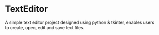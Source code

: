 # TextEditor

A simple text editor project designed using python & tkinter, enables users to create, open, edit and save text files.
